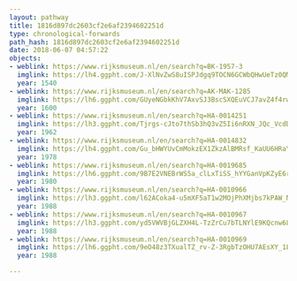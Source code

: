 ```yaml
---
layout: pathway
title: 1816d897dc2603cf2e6af2394602251d
type: chronological-forwards
path_hash: 1816d897dc2603cf2e6af2394602251d
date: 2018-06-07 04:57:22
objects:
- weblink: https://www.rijksmuseum.nl/en/search?q=BK-1957-3
  imglink: https://lh4.ggpht.com/J-XlNvZwS8uISPJdgq9TOCN6GCWbQHwUeTz0QMpJNHcCRldFadqG3AdWyvTZuvPDNI7eRS1obVD5qoIRIHy2UtzhwA=s200
  year: 1540
- weblink: https://www.rijksmuseum.nl/en/search?q=AK-MAK-1285
  imglink: https://lh6.ggpht.com/GUyeNGbkKhV7AxvSJ3BscSXQEuVCJ7avZ4f4rwXSGFrbhit8N7ZHCOqCmqVdvvX5Nsizr8f0idToq48ygM641RLaKgU=s200
  year: 1600
- weblink: https://www.rijksmuseum.nl/en/search?q=HA-0014251
  imglink: https://lh3.ggpht.com/Tjrgs-cJto7thSb3hQ3vZ5Ii6nRXN_JQc_VcdDtUBdqBzr3AMyEqE2nj9N0xM7E54D9IIYLzVUMoUO6hDVLkukuieXU=s200
  year: 1962
- weblink: https://www.rijksmuseum.nl/en/search?q=HA-0014832
  imglink: https://lh4.ggpht.com/Gu_bHWYUvCmMokzEX1ZkzAlBMRsf_KaUU6HRaYVQK4fW90pbaLObYehavahsy18vDExNe9q-7icLUfPSiW79g9Yb9w=s200
  year: 1978
- weblink: https://www.rijksmuseum.nl/en/search?q=HA-0019685
  imglink: https://lh6.ggpht.com/9B7E2VNEBrWS5a_clLxTiSS_hYYGanVpKZyE6rbZkEhZCaD6HVM35FBYZi-uBBvMnA9udBxAmeixlFD1N3fzRiCRM_M=s200
  year: 1980
- weblink: https://www.rijksmuseum.nl/en/search?q=HA-0010966
  imglink: https://lh3.ggpht.com/l62ACoka4-u5mXF5aT1w2MOjPhXMjbs7kPAW_Nowc8Dti7Mfj294ks8iS4IvcjCwmktjS4q5gOhOF8Hv2RrPBd1xKA=s200
  year: 1988
- weblink: https://www.rijksmuseum.nl/en/search?q=HA-0010967
  imglink: https://lh3.ggpht.com/yd5VWVBjGLZXH4L-TzZrCu7bTLNYlE9KQcnw6LIH42DgrJ8lDuUWoxtM02jCwJVUfYLALLf8ZdzWN0vH4gbHRe96Zag=s200
  year: 1988
- weblink: https://www.rijksmuseum.nl/en/search?q=HA-0010969
  imglink: https://lh6.ggpht.com/9eO48z3TXualTZ_rv-Z-3RgbTzOHU7AEsXY_1L41FZc37C5vb_a-PgY2oDdXBjIyDDrkejHvxbDhjJqvvV-2lDSBAGc=s200
  year: 1988

---
```

